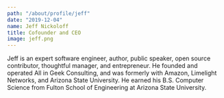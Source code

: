 ```yaml
---
path: "/about/profile/jeff"
date: "2019-12-04"
name: Jeff Nickoloff
title: Cofounder and CEO
image: jeff.png
---
```


Jeff is an expert software engineer, author, public speaker, open source contributor, thoughtful manager, and entrepreneur. He founded and operated All in Geek Consulting, and was formerly with Amazon, Limelight Networks, and Arizona State University. He earned his B.S. Computer Science from Fulton School of Engineering at Arizona State University.
